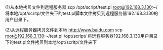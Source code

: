 (1)从本地拷贝文件到远程服务器
scp /opt/script/test.pl root@192.168.3.130:~/
将本地/opt/scritp/文件夹下的test.pl脚本文件拷贝到远程服务器192.168.3.130的用户目录下。

(2)从远程服务器拷贝文件到本地
http://www.baidu.com
scp root@192.168.3.130:~/test.pl /opt/script/
将远程服务器192.168.3.130用户目录下的test.pl文件拷贝到本地/opt/scritp/文件夹下